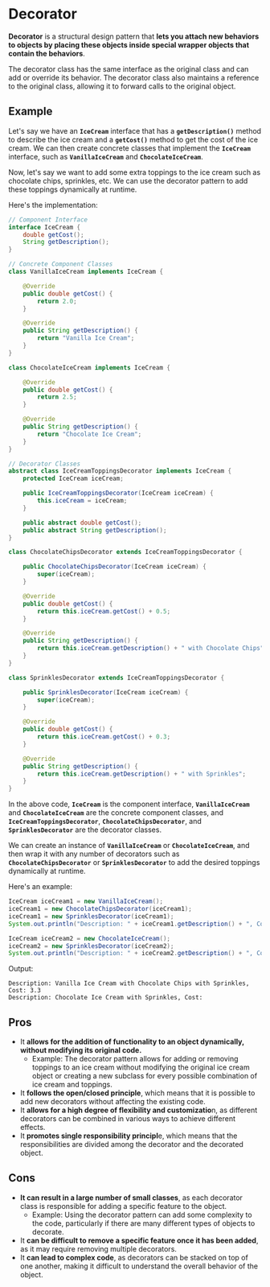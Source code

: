 # Decorator

**Decorator** is a structural design pattern that **lets you attach new behaviors to objects by placing these objects inside special wrapper objects that contain the behaviors**.

The decorator class has the same interface as the original class and can add or override its behavior. The decorator class also maintains a reference to the original class, allowing it to forward calls to the original object.

## Example

Let's say we have an **`IceCream`** interface that has a **`getDescription()`** method to describe the ice cream and a **`getCost()`** method to get the cost of the ice cream. We can then create concrete classes that implement the **`IceCream`** interface, such as **`VanillaIceCream`** and **`ChocolateIceCream`**.

Now, let's say we want to add some extra toppings to the ice cream such as chocolate chips, sprinkles, etc. We can use the decorator pattern to add these toppings dynamically at runtime.

Here's the implementation:

```java
// Component Interface
interface IceCream {
    double getCost();
    String getDescription();
}

// Concrete Component Classes
class VanillaIceCream implements IceCream {

    @Override
    public double getCost() {
        return 2.0;
    }

    @Override
    public String getDescription() {
        return "Vanilla Ice Cream";
    }
}

class ChocolateIceCream implements IceCream {

    @Override
    public double getCost() {
        return 2.5;
    }

    @Override
    public String getDescription() {
        return "Chocolate Ice Cream";
    }
}

// Decorator Classes
abstract class IceCreamToppingsDecorator implements IceCream {
    protected IceCream iceCream;

    public IceCreamToppingsDecorator(IceCream iceCream) {
        this.iceCream = iceCream;
    }

    public abstract double getCost();
    public abstract String getDescription();
}

class ChocolateChipsDecorator extends IceCreamToppingsDecorator {

    public ChocolateChipsDecorator(IceCream iceCream) {
        super(iceCream);
    }

    @Override
    public double getCost() {
        return this.iceCream.getCost() + 0.5;
    }

    @Override
    public String getDescription() {
        return this.iceCream.getDescription() + " with Chocolate Chips";
    }
}

class SprinklesDecorator extends IceCreamToppingsDecorator {

    public SprinklesDecorator(IceCream iceCream) {
        super(iceCream);
    }

    @Override
    public double getCost() {
        return this.iceCream.getCost() + 0.3;
    }

    @Override
    public String getDescription() {
        return this.iceCream.getDescription() + " with Sprinkles";
    }
}

```

In the above code, **`IceCream`** is the component interface, **`VanillaIceCream`** and **`ChocolateIceCream`** are the concrete component classes, and **`IceCreamToppingsDecorator`**, **`ChocolateChipsDecorator`**, and **`SprinklesDecorator`** are the decorator classes.

We can create an instance of **`VanillaIceCream`** or **`ChocolateIceCream`**, and then wrap it with any number of decorators such as **`ChocolateChipsDecorator`** or **`SprinklesDecorator`** to add the desired toppings dynamically at runtime.

Here's an example:

```java
IceCream iceCream1 = new VanillaIceCream();
iceCream1 = new ChocolateChipsDecorator(iceCream1);
iceCream1 = new SprinklesDecorator(iceCream1);
System.out.println("Description: " + iceCream1.getDescription() + ", Cost: " + iceCream1.getCost());

IceCream iceCream2 = new ChocolateIceCream();
iceCream2 = new SprinklesDecorator(iceCream2);
System.out.println("Description: " + iceCream2.getDescription() + ", Cost: " + iceCream2.getCost());

```

Output:

```
Description: Vanilla Ice Cream with Chocolate Chips with Sprinkles, Cost: 3.3
Description: Chocolate Ice Cream with Sprinkles, Cost:
```

## Pros

- It **allows for the addition of functionality to an object dynamically, without modifying its original code.**
    - Example: The decorator pattern allows for adding or removing toppings to an ice cream without modifying the original ice cream object or creating a new subclass for every possible combination of ice cream and toppings.
- It **follows the open/closed principle**, which means that it is possible to add new decorators without affecting the existing code.
- It **allows for a high degree of flexibility and customizatio**n, as different decorators can be combined in various ways to achieve different effects.
- It **promotes single responsibility principl**e, which means that the responsibilities are divided among the decorator and the decorated object.

## Cons

- **It can result in a large number of small classes**, as each decorator class is responsible for adding a specific feature to the object.
    - Example: Using the decorator pattern can add some complexity to the code, particularly if there are many different types of objects to decorate.
- It **can be difficult to remove a specific feature once it has been added**, as it may require removing multiple decorators.
- It **can lead to complex code**, as decorators can be stacked on top of one another, making it difficult to understand the overall behavior of the object.